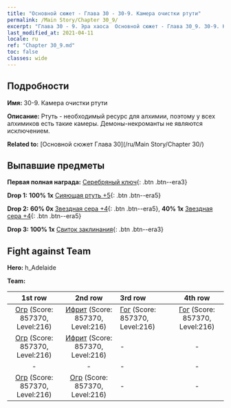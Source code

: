 ```yaml
---
title: "Основной сюжет - Глава 30 - 30-9. Камера очистки ртути"
permalink: /Main Story/Chapter 30_9/
excerpt: "Глава 30 - 9. Эра хаоса  Основной сюжет - Глава 30_9. 30-9. Камера очистки ртути"
last_modified_at: 2021-04-11
locale: ru
ref: "Chapter 30_9.md"
toc: false
classes: wide
---
```


## Подробности

 **Имя:** 30-9. Камера очистки ртути

 **Описание:** Ртуть - необходимый ресурс для алхимии, поэтому у всех алхимиков есть такие камеры. Демоны-некроманты не являются исключением.

 **Related to:** [Основной сюжет Глава 30](/ru/Main Story/Chapter 30/)

## Выпавшие предметы

 **Первая полная награда:** [Серебряный ключ](/ru/Items/con_693/){: .btn .btn--era3}

 **Drop 1:** **100% 1x** [Сияющая ртуть +5](/ru/Items/mat_98/){: .btn .btn--era5}

 **Drop 2:** **60% 0x** [Звездная сера +4](/ru/Items/mat_92/){: .btn .btn--era5}, **40% 1x** [Звездная сера +4](/ru/Items/mat_92/){: .btn .btn--era5}

 **Drop 3:** **100% 1x** [Свиток заклинания](/ru/Items/con_694/){: .btn .btn--era3}


## Fight against Team
 **Hero:** h_Adelaide

 **Team:**


  | 1st row | 2nd row | 3rd row | 4th row |
  |:----:|:----:|:----|:----:|
  | [Огр](/ru/units/Ogre/) (Score: 857370, Level:216)  | [Ифрит](/ru/units/Efreeti/) (Score: 857370, Level:216)  | [Гог](/ru/units/Gog/) (Score: 857370, Level:216)  | [Гог](/ru/units/Gog/) (Score: 857370, Level:216)  |
  | [Огр](/ru/units/Ogre/) (Score: 857370, Level:216)  | [Ифрит](/ru/units/Efreeti/) (Score: 857370, Level:216)  | - | - |
  | - | - | - | - |
  | [Огр](/ru/units/Ogre/) (Score: 857370, Level:216)  | [Огр](/ru/units/Ogre/) (Score: 857370, Level:216)  | - | - |


